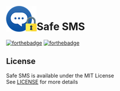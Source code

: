 <img src="preview/AppIcon.png" align="left">

# Safe SMS

[![forthebadge](https://forthebadge.com/images/badges/made-with-java.svg)](https://forthebadge.com)
[![forthebadge](https://forthebadge.com/images/badges/built-for-android.svg)](https://forthebadge.com)

## License
Safe SMS is available under the MIT License  
See [LICENSE](LICENSE) for more details
